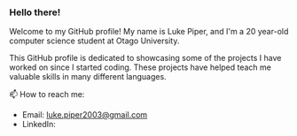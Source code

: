 ### Hello there!

Welcome to my GitHub profile!
My name is Luke Piper, and I'm a 20 year-old computer science student at Otago University.

This GitHub profile is dedicated to showcasing some of the projects I have worked on since I started coding. These projects have helped teach me valuable skills in many different languages.

📫 How to reach me: 
 - Email: luke.piper2003@gmail.com
 - LinkedIn: 
